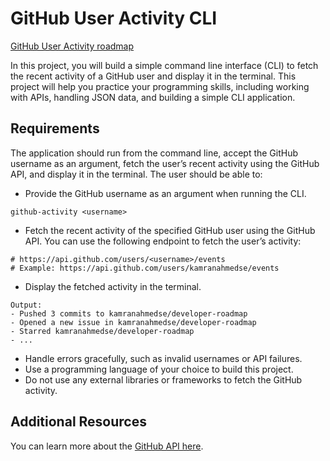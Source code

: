 # GitHub User Activity CLI
[GitHub User Activity roadmap ](https://roadmap.sh/projects/github-user-activity)

In this project, you will build a simple command line interface (CLI) to fetch the recent activity of a GitHub user and display it in the terminal. This project will help you practice your programming skills, including working with APIs, handling JSON data, and building a simple CLI application.

## Requirements

The application should run from the command line, accept the GitHub username as an argument, fetch the user’s recent activity using the GitHub API, and display it in the terminal. The user should be able to:

- Provide the GitHub username as an argument when running the CLI.
```
github-activity <username>
```

- Fetch the recent activity of the specified GitHub user using the GitHub API. You can use the following endpoint to fetch the user’s activity:
```
# https://api.github.com/users/<username>/events
# Example: https://api.github.com/users/kamranahmedse/events
```

- Display the fetched activity in the terminal.
```
Output:
- Pushed 3 commits to kamranahmedse/developer-roadmap
- Opened a new issue in kamranahmedse/developer-roadmap
- Starred kamranahmedse/developer-roadmap
- ...
```

- Handle errors gracefully, such as invalid usernames or API failures.
- Use a programming language of your choice to build this project.
- Do not use any external libraries or frameworks to fetch the GitHub activity.

## Additional Resources

You can learn more about the [GitHub API here](https://docs.github.com/en/rest).
